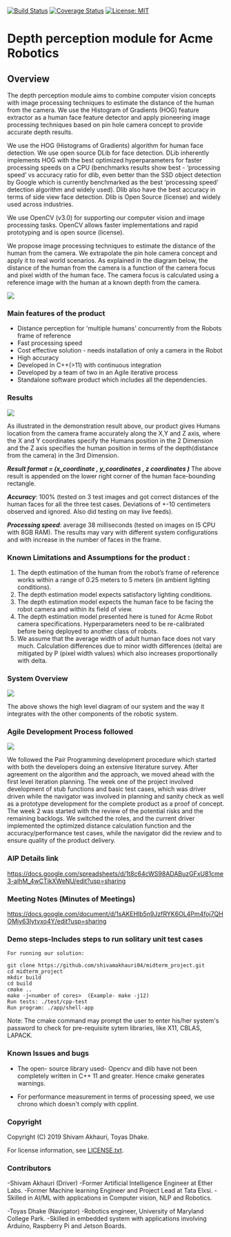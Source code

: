 
[![Build Status](https://travis-ci.org/shivamakhauri04/midterm_project.svg?branch=master)](https://travis-ci.org/shivamakhauri04/midterm_project)       [![Coverage Status](https://coveralls.io/repos/github/shivamakhauri04/midterm_project/badge.svg?branch=master)](https://coveralls.io/github/shivamakhauri04/midterm_project?branch=master)      [![License: MIT](https://img.shields.io/badge/License-MIT-green.svg)](https://github.com/shivamakhauri04/midterm_project/blob/master/LICENSE.txt)

# Depth perception module for Acme Robotics

## Overview

The depth perception module aims to combine computer vision concepts with image 
processing techniques to estimate the distance of the human from the camera. 
We use the Histogram of Gradients (HOG) feature extractor as a human face 
feature detector and apply pioneering image processing techniques based on 
pin hole camera concept to provide accurate depth results.

We use the HOG (Histograms of Gradients) algorithm for human face detection. 
We use open source DLib for face detection. DLib inherently implements HOG with 
the best optimized hyperparameters for faster processing speeds on a CPU 
(benchmarks results show best - ‘processing speed’ vs accuracy ratio for dlib, 
even better than the SSD object detection by Google which is currently 
benchmarked as the best ‘processing speed’ detection algorithm and widely used). 
Dlib also have the best accuracy in terms of side view face detection. 
Dlib is Open Source (license) and widely used across industries.

We use OpenCV (v3.0) for supporting our computer vision and image processing 
tasks. OpenCV allows faster implementations and rapid prototyping and is open 
source (license).

We propose image processing techniques to estimate the distance of the human 
from the camera. We extrapolate the pin hole camera concept and apply it to 
real world scenarios. As explained in the diagram below, the distance of the 
human from the camera is a function of the camera focus and pixel width of the 
human face. The camera focus is calculated using a reference image with the 
human at a known depth from the camera.

![](Mathmodel.jpg)

### Main features of the product

- Distance perception for 'multiple humans' concurrently from the 
Robots frame of reference
- Fast processing speed
- Cost effective solution - needs installation of only a camera in the Robot
- High accuracy
- Developed in C++(>11) with continuous integration 
- Developed by a team of two in an Agile iterative process 
- Standalone software product which includes all the dependencies. 

### Results 

![](DemoResult.gif)

As illustrated in the demonstration result above, our product gives Humans 
location from the camera frame accurately along the X,Y and Z axis, where the 
X and Y coordinates specify the Humans position in the 2 Dimension and the 
Z axis specifies the human position in terms of the depth(distance from the 
camera) in the 3rd Dimension.

***Result format = (x_coordinate <in pixels>, y_coordinates <in pixels>, z coordinates <in meters>)***
The above result is appended on the lower right corner of the human face-bounding rectangle. 

***Accuracy***: 100% (tested on 3 test images and got correct distances of the 
human faces for all the three test cases. Deviations of +-10 centimeters observed 
and ignored. Also did testing on may live feeds).
 
***Processing speed***: average 38 milliseconds (tested on images on I5 CPU with
8GB RAM). The results may vary with different system configurations and with increase 
in the number of faces in the frame.

### Known Limitations and Assumptions for the product :
1. The depth estimation of the human from the robot’s frame of reference works 
within a range of 0.25 meters to 5 meters (in ambient lighting conditions).
2. The depth estimation model expects satisfactory lighting conditions.
3. The depth estimation model expects the human face to be facing the robot 
camera and within its field of view. 
4. The depth estimation model presented here is tuned for Acme Robot camera 
specifications. Hyperparameters need to be re-calibrated before being deployed 
to another class of robots.
5. We assume that the average width of adult human face does not vary much. 
Calculation differences due to minor width differences (delta) are mitigated by 
P (pixel width values) which also increases proportionally with delta.


### System Overview
![](SystemOverview.png)

The above shows the high level diagram of our system and the way it integrates 
with the other components of the robotic system.

### Agile Development Process followed
![](Aip.png)

We followed the Pair Programming development procedure which started with 
both the developers doing an extensive literature survey. After agreement on 
the algorithm and the approach, we moved ahead with the first level iteration 
planning. The week one of the project involved development of stub functions and
basic test cases, which was driver driven while the navigator was involved in 
planning and sanity check as well as a prototype development for the complete 
product as a proof of concept.
The week 2 was started with the review of the potential risks and the remaining
backlogs. We switched the roles, and the current driver implemented the 
optimized distance calculation function and the accuracy/performance test cases,
while the navigator did the review and to ensure quality of the product delivery.

### AIP Details link
https://docs.google.com/spreadsheets/d/1t8c64cWS98ADABuzGFxU81cme3-aIhM_4wCTikXWeNU/edit?usp=sharing

### Meeting Notes (Minutes of Meetings)
https://docs.google.com/document/d/1sAKEHlb5n9JzfRYK6OL4Pm4foj7QHOMjy63lytvxo4Y/edit?usp=sharing

### Demo steps-Includes steps to run solitary unit test cases
```
For running our solution:

git clone https://github.com/shivamakhauri04/midterm_project.git
cd midterm_project
mkdir build
cd build
cmake ..
make -j<number of cores>  (Example- make -j12)
Run tests: ./test/cpp-test
Run program: ./app/shell-app
```
Note: The cmake command may prompt the user to enter his/her system's password
to check for pre-requisite sytem libraries, like X11, CBLAS, LAPACK. 

### Known Issues and bugs
- The open- source library used- Opencv and dlib have not been completely 
written in C++ 11 and greater. Hence cmake generates warnings.

- For performance measurement in terms of processing speed, we use chrono which
doesn't comply with cpplint.


### Copyright

Copyright (C) 2019 Shivam Akhauri, Toyas Dhake.

For license information, see [LICENSE.txt](LICENSE.txt).


### Contributors

-Shivam Akhauri (Driver)
-Former Artificial Intelligence Engineer at Ether Labs.
-Former Machine learning Engineer and Project Lead at Tata Elxsi.
-Skilled in AI/ML with applications in Computer vision, NLP and Robotics.

-Toyas Dhake (Navigator)
-Robotics engineer, University of Maryland College Park.
-Skilled in embedded system with applications involving Arduino, Raspberry Pi 
and Jetson Boards.




